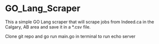 # GO_Lang_Scraper

This a simple GO Lang scraper that will scrape jobs from Indeed.ca in the Calgary, AB area and save it in a *.csv file.

Clone git repo and go run main.go in terminal to run echo server
